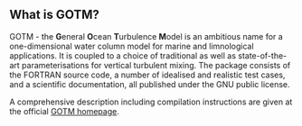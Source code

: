 ## What is GOTM?

GOTM - the **G**eneral **O**cean **T**urbulence **M**odel is an ambitious name for a one-dimensional water column model for marine and limnological applications. It is coupled to a choice of traditional as well as state-of-the-art parameterisations for vertical turbulent mixing. The package consists of the FORTRAN source code, a number of idealised and realistic test cases, and a scientific documentation, all published under the GNU public license.

A comprehensive description including compilation instructions are given at the official [GOTM homepage](http://www.gotm.net/).
